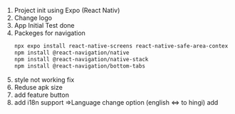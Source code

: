 1. Project init using Expo (React Nativ)
2. Change logo
3. App Initial Test done 
4. Packeges for navigation 
    ```bash
    npx expo install react-native-screens react-native-safe-area-context
    npm install @react-navigation/native
    npm install @react-navigation/native-stack
    npm install @react-navigation/bottom-tabs
    ```
5. style not working fix 
6. Reduse apk size
7. add feature button
8. add i18n support =>Language change option (english <=> to hingi) add

